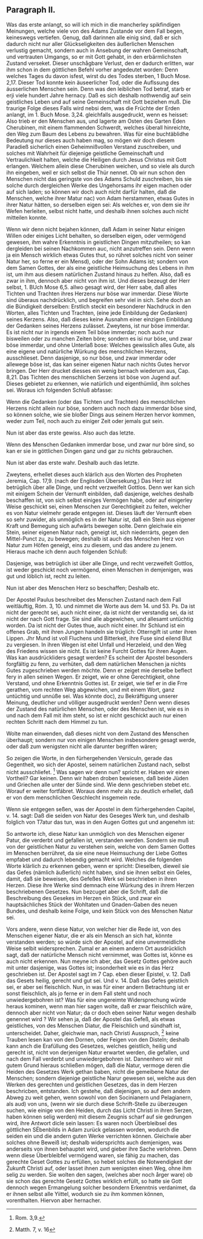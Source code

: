 
<!-- Seite 147 -->

Paragraph II.
-------------

Was das erste anlangt, so will ich mich in die
mancherley spikfindigen Meinungen, welche viele von
des Ádams Zustande vor dem Fall begen, keineswegs
vertiefen. Genug, daß darinnen alle einig sind,
daß er sich dadurch nicht nur aller Glückseligkeiten des
äußerlichen Menschen verlustig gemacht, sondern auch
in Ansebung der wahren Gemeinschaft, und vertrauten
Umgangs, so er mit Gott gehabt, in den erbärmlichsten
Zustand verseket. Dieser unschågbare Verlust,
den er dadurch erlitten, war ihm schon in dem göttlichen
Befehl vorher angedeutet worden: Denn welches
Tages du davon isfest, wirst du des Todes sterben,
1 Buch Mose. 2,17. Dieser Tod konnte kein äuseerlicher
Tod, oder die Auflssung des áusserlichen Menschen
sein. Denn was den leiblichen Tod betraf, starb
er erji viele hundert Jahre hernacy. Daß es sich deshalb
nothwendig auf sein geistliches Leben und auf seine Gemeinschaft
mit Gott beziehen muß. Die traurige Folge
dieses Falls wird nebsi dem, was die Früchte der
Erden anlangt, im 1. Buch Mose. 3,24. gleichfalls ausgedruckt,
wenn es heisset: Also trieb er den Menschen
aus, und lagerte am Osten des Garten Eden
Cherubinen, mit einem flammenden Schwerdt,
welches überall hinreichte, den Weg zum Baum
des Lebens zu bewahren. Was für eine buchtäblidhe
Bedeutung nur dieses auch haben mag, so mögen
wir doch diesem Paradieß sicherlich einen Geheimnißvollen
Verstand zuschreiben, und solches mit Wahrheit
für diejenige geistliche Gemeinschaft und Vertraulichkeit
halten, welche die Heiligen durch Jesus Christus
mit Gott erlangen. Welchem allein diese Cherubinen
weichen, und so viele als durch ihn eingeben, weil
er sich selbst die Thür nennet. Ob wir nun schon den
Menschen nicht das geringste von des Adams Schuld zuschreiben,
bis sie solche durch dergleichen Werke des
Ungehorsams ihr eigen machen oder auf sich laden; so <!-- content-0116.xml --><!-- Seite 148 -->
können wir doch auch nicht darfür halten, daß die Menschen,
welche ihrer Matur nac) von Adam herstammen,
etwas Gutes in ihrer Natur hätten, so derselben eigen
sei: Als welches er, von dem sie ihr Wefen herleiten,
selbst nicht hatte, und deshalb ihnen solches auch nicht mitteilen
konnte.

Wenn wir denn nicht bejahen können, daß Adam in
seiner Natur einigen Willen oder einiges Licht behalten,
so derselben eigen, oder vermögend gewesen, ihm wahre
Erkenntnis in geistlichen Dingen mitzutheilen; so kan
dergleiden bei seinen Nachkommen auc, nicht anzutreffen
sein. Denn wenn ja ein Mensch wirklich etwas
Gutes thut, so rúhret solches nicht von seiner Natur her,
so ferne er ein Mensd), oder der Sohn Adams ist; sondern
von dem Samen Gottes, der als eine geistliche
Heimsuchung des Lebens in ihm ist, um ihm aus
diesem natürlichen Zustand hinaus zu helfen. Also, daß
es zwar in ihm, dennoch aber nicht von ihm ist. Und
dieses bezeugt der Herr selbst, 1. BUch Mose 6,5. allwo
gesagt wird, der Herr sabe, daß alles Tichten und
Trachten ihres Herzens nur böse war immerdar.
Diese Worte sind überaus nachdrücklich, und begreifen
sehr viel in sich. Sehe doch an die Bündigkeit derselben:
Erstlich steckt ein besonderer Nachdruck in den
Worten, alles Tichten und Trachten, (eine jede Einbildung
der Gedanken) seines Kerzens. Also, daß
dieses keine Ausnahm einer einzigen Einbildung der Gedanken
seines Herzens zulässet. Zweytens, ist nur
böse immerdar. Es ist nicht nur in irgends einem
Teil böse immerdar; noch auch nur bisweilen oder zu
manchen Zeiten böre; sondern es isi nur böse, und
zwar böse immerdar, und ohne Unterlaß bose: Welches
gewisslich alles Gute, als eine eigene und natürliche
Würkung des menschlichen Herzens, ausschlieset.
Denn dasjenige, so nur böse, und zwar immerdar oder
allewege böse ist, das kan seiner eigenen Natur nach<!-- Seite 149 -->
nichts Gutes hervor bringen. Der Herr drucket diesses
ein wenig bernach wiederum aus, Cap. 8,21.
Das Tichten des menschlichen Serzens ist böse von
Jugend auf. Dieses gebietet zu erkennen, wie natürlich
und eigenthümlid, ihm solches sei. Woraus ich
folgenden Schluß abfasse:

Wenn die Gedanken (oder das Tichten und Trachten)
des menschlichen Herzens nicht allein nur böse,
sondern auch noch dazu immerdar böse sind, so können
solche, wie sie bloßer Dings aus seinem Herzen hervor
kommen, weder zum Teil, noch auch zu einiger Zeit
oder jemals gut sein.

Nun ist aber das erste gewiss. Also auch das letzte.

Wenn des Menschen Gedanken immerdar bose,
und zwar nur böre sind, so kan er sie in göttlichen Dingen
ganz und gar zu nichts gebrauchen.

Nun ist aber das erste wahr. Deshalb
 auch das
letzte.

Zweytens, erhellet dieses auch klárlich aus den
Worten des Propheten Jeremia, Cap. 17,9. (nach
der Englisden Übersekung,) Das Herz ist betrüglich
über alle Dinge, und recht verzweifelt Gottlos.
Denn wer kan sich mit einigem Schein der Vernunft
einbilden, daß dasjenige, welches deshalb beschaffen ist,
von sich selbst einiges Vermögen habe, oder auf einigerley
Weise geschickt sei, einen Menschen zur Gerechtigkeit
zu feiten, welcher es von Natur vielmehr gerade
entgegen ist. Dieses läuft der Vernunft eben so sehr
zuwider, als unmöglich es in der Natur ist, daß ein
Stein aus eigener Kraft und Bemegung sich aufwärts
bewegen solte. Denn gleichwie ein Stein, seiner eigenen
Natur nach, geneigt ist, sich niederrárts, gegen
den Mittel-Punct zu, zu bewegen; deshalb ist auch des
Menschen Herz von Natur zum Höfen geneigt, eins zu
diesem, und das andere zu jenem. Hieraus mache ich
denn auch folgenden Schluß:<!-- Seite 150 --><!-- content-0117.xml -->

Dasjenige, was betrüglich ist über alle Dinge,
und recht verzweifelt Gottlos, ist weder geschickt
noch vermögend, einen Menschen in demjenigen, was
gut und löblich ist, recht zu leiten.

Nun ist aber des Menschen Herz so beschaffen;
Deshalb
 etc.

Der Apostel Paulus beschreibet des Menschen Zustand
nach dem Fall weitläuftig, Róm. 3, 10. und
nimmet die Worte aus dem 14. und 53. Ps. Da ist
nicht der gerecht sei, auch nicht einer, da ist nicht
der verstandig sei, da ist nicht der nach Gott frage.
Sie sind alle abgewichen, und allesamt untüchtig
worden. Da ist nicht der Gutes thue,
auch nicht einer. Ihr Schlund ist ein offenes
Grab, mit ihren Jungen handeln sie trüglich:
Otterngift ist unter ihren Lippen. Jhr Mund ist
voll Fluchens und Bitterkeit, ihre Fuse sind eilend
Blut zu vergiesen. In ihren Wegen ist eitel Unfall
und Herzeleid, und den Weg des Friedens
wissen sie nicht. Es ist keine Furcht Gottes für
ihren Augen. Was kan ausdrückliders gesagt werden?
Es scheint der Apostel besonders forgfältig zu
fenn, zu verhüten, daß dem natürlichen Menschen ja
nichts Gutes zugeschrieben werden möchte. Denn er
zeiget mie derselbe beflect fery in allen seinen Wegen.
Er zeiget, wie er ohne Gerechtigkeit, ohne Verstand,
und ohne Erkenntnis Gottes ist. Er zeiget, wie tief
er in die Frre gerathen, vom rechten Weg abgewichen,
und mit einem Wort, ganz untüchtig und unnúße sei.
Was könnte doc), zu Bekräftigung unserer Meinung,
deutlicher und völliger ausgedruckt werden? Denn
wenn dieses der Zustand des natürlichen Menschen, oder
des Menschen ist, wie es in und nach dem Fall mit ihm
 steht, so ist er nicht geschickt auch nur einen rechten
Schritt nach dem Himmel zu tun.

Wolte man einwenden, daß dieses nicht von dem<!-- Seite 151 -->
Zustand des Menschen überhaupt; sondern nur
von einigen Menschen insbesondere gesagt werde,
oder daß zum wenigsten nicht alle darunter
begriffen wären;

So zeigen die Worte, in den fürhergehenden Versiculn,
gerade das Gegentheit, wo sich der Apostel, seinem
natürlichen Zustand nach, selbst nicht ausschliefet. [^k4r3]
Was sagen wir denn nun? spricht er. Haben wir
einen Vortheil? Gar keinen. Denn wir haben
droben bewiesen, daß beide Jüden und Griechen
alle unter der Sünde sind. Wie denn geschrieben
stebet etc. Worauf er weiter fortfábret. Woraus denn
mehr als zu deutlich erhellet, daß er von dem menschlichen
Geschlecht insgemein rede.

Wenn sie entgegen seßen, was der Apostel in dem
fürhergehenden Capitel, v. 14. sagt: Daß die seiden
von Natur des Geseges Werk tun, und deshalb
folglich von T7atur das tun, was in den Augen
Gottes gut und angenehm ist:

So antworte ich, diese Natur kan unmöglich von des
Menschen eigener Patur, die verderbt und gefallen
ist, verstanden werden. Sondern sie muß von der geistlichen
Natur zu verstehen sein, welche von dem Samen
Gottes im Menschen berrühret, da sie eine neue
Heimsuchung der Liebe Gottes empfabet und dadurch
lebendig gemacht wird. Welches die folgenden Worte
klärlich zu erkennen geben, wenn er spricht: Dieselben,
dieweil sie das Gefes (nämlich äußerlich) nicht
haben, sind sie ihnen selbst ein Geles, damit, daß
sie beweisen, des Gefeßes Werk sei beschrieben in
ihren Herzen. Diese ihre Werke sind demnach eine
Würkung des in ihrem Herzen beschriebenen Gesetzes.
Nun bezcuget aber die Schrift, daß die Beschreibung
des Gesekes im Herzen ein Stück, und zwar ein hauptsächliches
Stück der Wohltaten und Gnaden-Gaben
des neuen Bundes, und deshalb keine Folge, und kein
Stück von des Menschen Natur sei. <!-- Seite 152 --><!-- content-0119.xml -->

Vors andere, wenn diese Natur, von welcher hier die
Rede ist, von des Menschen eigener Natur, die er als
ein Mensch an sich hat, könnte verstanden werden; so
würde sich der Apostel, auf eine unvermeidliche Weise
selbit widersprechen. Zumal er an einem andern
Ort ausdrücklich sagt, daß der natürliche Mensch
nicht vernimmet, was Gottes ist, könne es auch
nicht erkennen. Nun meyne ich aber, das Gesetz
Gottes gehöre auch mit unter dasjenige, was Gottes
ist; insonderheit wie es in das Herz geschrieben ist.
Der Apostel sagt im 7 Cap. eben dieser Epistel, v. 12.
Daß das Gesets heilig, gerecht und gut sei. Und
v. 14. Daß das Gefes geistlich sei, er aber sei
fleischlich. Nun, in was für einer andern Betrachtung
ist er sonst fleischlich, als jo ferne er in dem Fall  steht
und noch unwiedergebohren ist? Was für eine ungereimte
Widersprechung würde heraus kominen, wenn
man hier sagen wolte, daß er zwar fleischlich wäre, dennoch
aber nicht von Natur; da cr doch eben seiner
Natur wegen deshalb genennet wird ? Wir sehen ja, daß
der Apostel das Gefeß, als etwas geistliches, von des
Menschen Diatur, die Fleischlich und sündhaft ist, unterscheidet.
Daher, gleichwie man, nach Christi Ausspruch, [^k4r4]
keine Trauben lesen kan von den Dornen,
oder Feigen von den Disteln; deshalb kann anch die Erafüllung
des Gesetzes, welches geistlich, heilig und gerecht
ist, nicht von derjenigen Natur erwartet werden, die gefallen,
und nach dem Fall verderbt und unwiedergebohren
ist. Dannenhero wir mit gutem Grund hieraus
schließen mögen, daß die Natur, vermoge deren die Heiden
des Gesetzes Werk gethan baben, nicht die gemeibene
Natur der Menschen; sondern diejenige geistliche
Narur gewesen sei, welche aus den Werken des
gerechten und geistlichen Gesetzes, das in dem Herzen
beschricben, entstanden. Ich gestehe, daß diejenigen,
so auf dem andern Abweg zu weit gehen, wenn sowohl<!-- Seite 153 -->
von den Socinianern und Pelagianern, als aud) von
uns, (wenn wir sie durch diese Schrift-Stelle zu überzeugen
suchen, wie einige von den Heiden, durch das
Licht Christi in ihren Serzen, haben können selig werden)
mit diesem Zeugnis scharf auf sie gedrungen wird,
ihre Antwort dicle sein lassen: Es waren noch Überbleibsel
des göttlichen SËbenbilds in Adam zurück
gelassen worden, wodurch die seiden ein und die
andern guten Werke verrichten können. Gleichwie
aber solches ohne Beweiß ist; deshalb widersprichts
auch demjenigen, was anderseits von ihnen behauptet
wird, und gieber ihre Sache verlohren. Denn wenn
diese Überbleibfel vermögend waren, sie fähig zu machen,
das gerechte Geset Gottes zu erfüllen, so hebet
solches die Notwendigkeit der Zukunft Christi auf,
oder lasset ihnen zum wenigsten einen Weg, ohne ihm
selig zu werden. Sie wolten den sagen, (welches
aber noch årger ware) ob sie schon das gerechte Gesetz
Gottes wirklich erfüllt, so hatte sie Gott
dennoch wegen Ermangelung solcher besondern
Erkenntnis verdanimet, da er ihnen selbst alle
Yiittel, wodurch sie zu ihm kommen können,
vorenthalten. Hiervon aber hernacher.


[^k4r3]: Rom. 3,9.
[^k4r4]: Matth. 7, v. 16